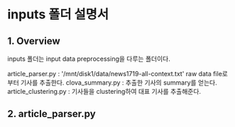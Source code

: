 # inputs 폴더 설명서

## 1. Overview

inputs 폴더는 input data preprocessing을 다루는 폴더이다.

article_parser.py : '/mnt/disk1/data/news1719-all-context.txt' raw data file로부터 기사를 추출한다.
clova_summary.py : 추출한 기사의 summary를 얻는다.
article_clustering.py : 기사들을 clustering하여 대표 기사를 추출해준다.

## 2. article_parser.py
